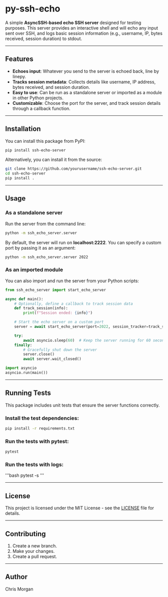 # py-ssh-echo

A simple **AsyncSSH-based echo SSH server** designed for testing purposes. This server provides an interactive shell and will echo any input sent over SSH, and logs basic session information (e.g., username, IP, bytes received, session duration) to stdout.

---

## Features

- **Echoes input**: Whatever you send to the server is echoed back, line by linepy.
- **Tracks session metadata**: Collects details like username, IP address, bytes received, and session duration.
- **Easy to use**: Can be run as a standalone server or imported as a module in other Python projects.
- **Customizable**: Choose the port for the server, and track session details through a callback function.

---

## Installation

You can install this package from PyPI:

```bash
pip install ssh-echo-server
```

Alternatively, you can install it from the source:

```bash
git clone https://github.com/yourusername/ssh-echo-server.git
cd ssh-echo-server
pip install .
```

---

## Usage

### As a standalone server

Run the server from the command line:

```bash
python -m ssh_echo_server.server
```

By default, the server will run on **localhost:2222**. You can specify a custom port by passing it as an argument:

```bash
python -m ssh_echo_server.server 2022
```

### As an imported module

You can also import and run the server from your Python scripts:

```python
from ssh_echo_server import start_echo_server

async def main():
    # Optionally, define a callback to track session data
    def track_session(info):
        print(f"Session ended: {info}")

    # Start the echo server on a custom port
    server = await start_echo_server(port=2022, session_tracker=track_session)

    try:
        await asyncio.sleep(60)  # Keep the server running for 60 seconds
    finally:
        # Gracefully shut down the server
        server.close()
        await server.wait_closed()

import asyncio
asyncio.run(main())
```

---

## Running Tests

This package includes unit tests that ensure the server functions correctly.

### Install the test dependencies:

```bash
pip install -r requirements.txt
```

### Run the tests with pytest:

```bash
pytest
```
### Run the tests with logs:
'''bash
pytest -s
'''

---

## License

This project is licensed under the MIT License - see the [LICENSE](LICENSE) file for details.

---

## Contributing

1. Create a new branch.
2. Make your changes.
3. Create a pull request.

---

## Author

Chris Morgan